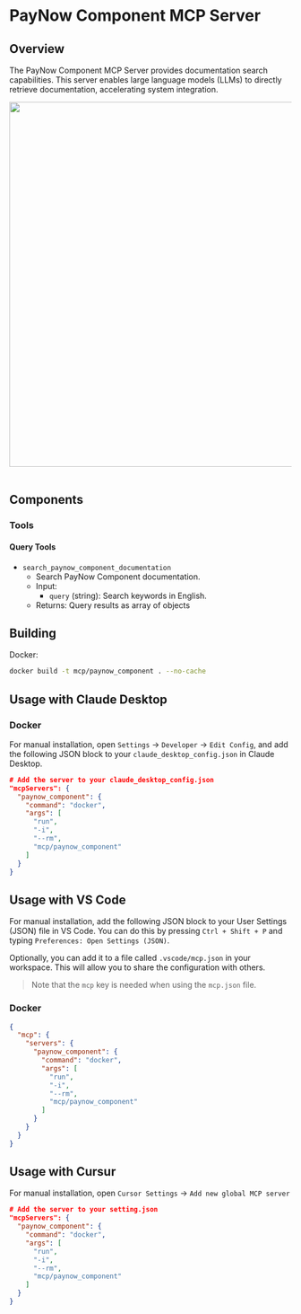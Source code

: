 # PayNow Component MCP Server

## Overview
The PayNow Component MCP Server provides documentation search capabilities. This server enables large language models (LLMs) to directly retrieve documentation, accelerating system integration.

<img src="./docs/Demo.gif" width="650">
<br><br>

## Components

### Tools

#### Query Tools
- `search_paynow_component_documentation`
   - Search PayNow Component documentation. 
   - Input:
     - `query` (string): Search keywords in English.
   - Returns: Query results as array of objects

## Building

Docker:

```bash
docker build -t mcp/paynow_component . --no-cache
```

## Usage with Claude Desktop

### Docker

For manual installation, open `Settings` -> `Developer` -> `Edit Config`, and add the following JSON block to your `claude_desktop_config.json` in Claude Desktop.

```json
# Add the server to your claude_desktop_config.json
"mcpServers": {
  "paynow_component": {
    "command": "docker",
    "args": [
      "run", 
      "-i", 
      "--rm", 
      "mcp/paynow_component"
    ]
  }
}
```

## Usage with VS Code

For manual installation, add the following JSON block to your User Settings (JSON) file in VS Code. You can do this by pressing `Ctrl + Shift + P` and typing `Preferences: Open Settings (JSON)`.

Optionally, you can add it to a file called `.vscode/mcp.json` in your workspace. This will allow you to share the configuration with others.

> Note that the `mcp` key is needed when using the `mcp.json` file.


### Docker

```json
{
  "mcp": {
    "servers": {
      "paynow_component": {
        "command": "docker",
        "args": [
          "run", 
          "-i", 
          "--rm", 
          "mcp/paynow_component"
        ]
      }
    }
  }
}
```

## Usage with Cursur
For manual installation, open `Cursor Settings` -> `Add new global MCP server`

```json
# Add the server to your setting.json
"mcpServers": {
  "paynow_component": {
    "command": "docker",
    "args": [
      "run", 
      "-i", 
      "--rm", 
      "mcp/paynow_component"
    ]
  }
}
```